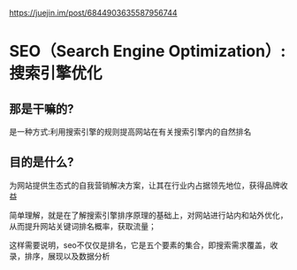 https://juejin.im/post/6844903635587956744

# SEO（Search Engine Optimization）:搜索引擎优化
## 那是干嘛的?
是一种方式:利用搜索引擎的规则提高网站在有关搜索引擎内的自然排名

## 目的是什么?
为网站提供生态式的自我营销解决方案，让其在行业内占据领先地位，获得品牌收益

简单理解，就是在了解搜索引擎排序原理的基础上，对网站进行站内和站外优化，从而提升网站关键词排名概率，获取流量；

这样需要说明，seo不仅仅是排名，它是五个要素的集合，即搜索需求覆盖，收录，排序，展现以及数据分析
